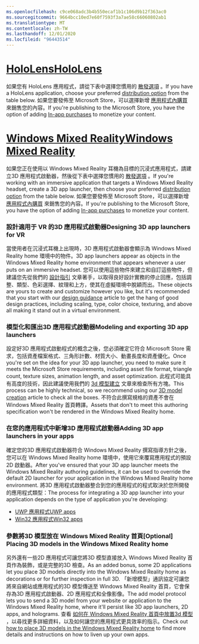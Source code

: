 ```yaml
---
ms.openlocfilehash: c9ce068adc3b4b550ecaf1b1c106d9b12f363ac0
ms.sourcegitcommit: 9664bcc10ed7e60f7593f3a7ae58c66060802ab1
ms.translationtype: MT
ms.contentlocale: zh-TW
ms.lasthandoff: 12/01/2020
ms.locfileid: "96443514"
---
```

# <a name="hololens"></a>[<span data-ttu-id="63c8b-101">HoloLens</span><span class="sxs-lookup"><span data-stu-id="63c8b-101">HoloLens</span></span>](#tab/hololens)

<span data-ttu-id="63c8b-102">如果您有 HoloLens 應用程式，請從下表中選擇您慣用的 [散發選項](../distribute-overview.md#distribution-options) 。</span><span class="sxs-lookup"><span data-stu-id="63c8b-102">If you have a HoloLens application, choose your preferred [distribution option](../distribute-overview.md#distribution-options) from the table below.</span></span> <span data-ttu-id="63c8b-103">如果您要發佈至 Microsoft Store，可以選擇新增 [應用程式內購買](../in-app-purchases.md) 來銷售您的內容。</span><span class="sxs-lookup"><span data-stu-id="63c8b-103">If you're publishing to the Microsoft Store, you have the option of adding [In-app purchases](../in-app-purchases.md) to monetize your content.</span></span>

# <a name="windows-mixed-reality"></a>[<span data-ttu-id="63c8b-104">Windows Mixed Reality</span><span class="sxs-lookup"><span data-stu-id="63c8b-104">Windows Mixed Reality</span></span>](#tab/wmr)

<span data-ttu-id="63c8b-105">如果您正在使用以 Windows Mixed Reality 耳機為目標的沉浸式應用程式，請建立3D 應用程式啟動器，然後從下表中選擇您慣用的 [散發選項](../distribute-overview.md#distribution-options) 。</span><span class="sxs-lookup"><span data-stu-id="63c8b-105">If you're working with an immersive application that targets a Windows Mixed Reality headset, create a 3D app launcher, then choose your preferred [distribution option](../distribute-overview.md#distribution-options) from the table below.</span></span> <span data-ttu-id="63c8b-106">如果您要發佈至 Microsoft Store，可以選擇新增 [應用程式內購買](../in-app-purchases.md) 來銷售您的內容。</span><span class="sxs-lookup"><span data-stu-id="63c8b-106">If you're publishing to the Microsoft Store, you have the option of adding [In-app purchases](../in-app-purchases.md) to monetize your content.</span></span>

### <a name="designing-3d-app-launchers-for-vr"></a><span data-ttu-id="63c8b-107">設計適用于 VR 的3D 應用程式啟動器</span><span class="sxs-lookup"><span data-stu-id="63c8b-107">Designing 3D app launchers for VR</span></span> 

<span data-ttu-id="63c8b-108">當使用者在沉浸式耳機上出現時，3D 應用程式啟動器會顯示為 Windows Mixed Reality home 環境中的物件。</span><span class="sxs-lookup"><span data-stu-id="63c8b-108">3D app launchers appear as objects in the Windows Mixed Reality home environment that appears whenever a user puts on an immersive headset.</span></span> <span data-ttu-id="63c8b-109">您可以使用這些物件來建立和自訂這些物件，但建議您先從我們的 [設計指引](../3d-app-launcher-design-guidance.md) 文章著手，以取得良好設計實務的停止回應，包括調整、類型、色彩選擇、紋理和上方，使其在虛擬環境中脫穎而出。</span><span class="sxs-lookup"><span data-stu-id="63c8b-109">These objects are yours to create and customize however you like, but it's recommended that you start with our [design guidance](../3d-app-launcher-design-guidance.md) article to get the hang of good design practices, including scaling, type, color choice, texturing, and above all making it stand out in a virtual environment.</span></span>

### <a name="modeling-and-exporting-3d-app-launchers"></a><span data-ttu-id="63c8b-110">模型化和匯出3D 應用程式啟動器</span><span class="sxs-lookup"><span data-stu-id="63c8b-110">Modeling and exporting 3D app launchers</span></span>

<span data-ttu-id="63c8b-111">設定好3D 應用程式啟動程式的概念之後，您必須確定它符合 Microsoft Store 需求，包括資產檔案格式、三角形計數、材質大小、動畫長度和資產優化。</span><span class="sxs-lookup"><span data-stu-id="63c8b-111">Once you're set on the idea for your 3D app launcher, you need to make sure it meets the Microsoft Store requirements, including asset file format, triangle count, texture sizes, animation length, and asset optimization.</span></span> <span data-ttu-id="63c8b-112">此程式可能具有高度的技術，因此建議使用我們的 [3d 模型建立](../creating-3d-models-for-use-in-the-windows-mixed-reality-home.md) 文章來檢查所有方塊。</span><span class="sxs-lookup"><span data-stu-id="63c8b-112">This process can be highly technical, so we recommend using our [3D model creation](../creating-3d-models-for-use-in-the-windows-mixed-reality-home.md) article to check all the boxes.</span></span> <span data-ttu-id="63c8b-113">不符合此撰寫規格的資產不會在 Windows Mixed Reality 首頁轉譯。</span><span class="sxs-lookup"><span data-stu-id="63c8b-113">Assets that don't to meet this authoring specification won't be rendered in the Windows Mixed Reality home.</span></span>

### <a name="adding-3d-app-launchers-in-your-apps"></a><span data-ttu-id="63c8b-114">在您的應用程式中新增3D 應用程式啟動器</span><span class="sxs-lookup"><span data-stu-id="63c8b-114">Adding 3D app launchers in your apps</span></span>

<span data-ttu-id="63c8b-115">確定您的3D 應用程式啟動器符合 Windows Mixed Reality 撰寫指導方針之後，您可以在 Windows Mixed Reality home 環境中，使用它來覆寫應用程式的預設2D 啟動器。</span><span class="sxs-lookup"><span data-stu-id="63c8b-115">After you've ensured that your 3D app launcher meets the Windows Mixed Reality authoring guidelines, it can be used to override the default 2D launcher for your application in the Windows Mixed Reality home environment.</span></span> <span data-ttu-id="63c8b-116">將3D 應用程式啟動器整合到您的應用程式的程式取決於您所開發的應用程式類型：</span><span class="sxs-lookup"><span data-stu-id="63c8b-116">The process for integrating a 3D app launcher into your application depends on the type of application you're developing:</span></span>

* [<span data-ttu-id="63c8b-117">UWP 應用程式</span><span class="sxs-lookup"><span data-stu-id="63c8b-117">UWP apps</span></span>](../implementing-3d-app-launchers.md)
* [<span data-ttu-id="63c8b-118">Win32 應用程式</span><span class="sxs-lookup"><span data-stu-id="63c8b-118">Win32 apps</span></span>](../implementing-3d-app-launchers-win32.md)

### <a name="optional-placing-3d-models-in-the-windows-mixed-reality-home"></a><span data-ttu-id="63c8b-119">參數將3D 模型放在 Windows Mixed Reality 首頁</span><span class="sxs-lookup"><span data-stu-id="63c8b-119">[Optional] Placing 3D models in the Windows Mixed Reality home</span></span>

<span data-ttu-id="63c8b-120">另外還有一些2D 應用程式可讓您將3D 模型直接放入 Windows Mixed Reality 首頁作為裝飾，或是完整的3D 檢查。</span><span class="sxs-lookup"><span data-stu-id="63c8b-120">As an added bonus, some 2D applications let you place 3D models directly into the Windows Mixed Reality home as decorations or for further inspection in full 3D.</span></span> <span data-ttu-id="63c8b-121">「新增模型」通訊協定可讓您將來自網站或應用程式的3D 模型傳送至 Windows Mixed Reality 首頁，它會保存為3D 應用程式啟動器、2D 應用程式和全像影像。</span><span class="sxs-lookup"><span data-stu-id="63c8b-121">The add model protocol lets you to send a 3D model from your website or application to the Windows Mixed Reality home, where it'll persist like 3D app launchers, 2D apps, and holograms.</span></span> <span data-ttu-id="63c8b-122">查看 [如何在 Windows Mixed Reality 首頁中放置3d 模型](../enable-placement-of-3d-models-in-the-home.md) ，以尋找更多詳細資料，以及如何讓您的應用程式更具效率的指示。</span><span class="sxs-lookup"><span data-stu-id="63c8b-122">Check out [how to place 3D models in the Windows Mixed Reality home](../enable-placement-of-3d-models-in-the-home.md) to find more details and instructions on how to liven up your own apps.</span></span>